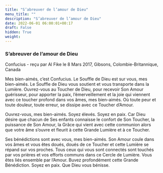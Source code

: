 ```yaml
---
title: "S’abreuver de l’amour de Dieu"
menu_title: ""
description: "S’abreuver de l’amour de Dieu"
date: 2022-06-01 06:00:01+00:17
draft: False
hidden: True
weight:
---
```

### S’abreuver de l’amour de Dieu

Confucius - reçu par Al Fike le 8 Mars 2017, Gibsons, Colombie-Britannique, Canada

Mes bien-aimés, c’est Confucius. Le Souffle de Dieu est sur vous, mes bien-aimés. Le Souffle de Dieu vous soutient et vous transporte dans la Lumière. Ouvrez-vous au Toucher de Dieu, pour recevoir Son Amour guérisseur, pour apporter la paix, l’émerveillement et la joie qui viennent avec ce toucher profond dans vos âmes, mes bien-aimés. Où toute peur et toute douleur, toute erreur, se dissipe avec ce Toucher d’Amour.

Ouvrez-vous, mes bien-aimés. Soyez élevés. Soyez en paix. Car Dieu désire que chacun de Ses enfants connaisse le confort de Son Toucher, la puissance de Son Amour, la Grâce qui vient avec cette communion alors que votre âme s’ouvre et fleurit à cette Grande Lumière et à ce Toucher.

Ses bénédictions sont avec vous, mes bien-aimés. Son Amour coule dans vos âmes et vous êtes doués, doués de ce Toucher et cette Lumière se répand sur vos proches. Tous ceux qui vous sont connectés sont touchés par vos prières et vos efforts communs dans ce Cercle de Lumière. Vous êtes liés ensemble par l’Amour. Buvez profondément cette Grande Bénédiction. Soyez en paix. Que Dieu vous bénisse.



